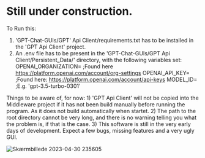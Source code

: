 # Still under construction.

To Run this:
   1) 'GPT-Chat-GUIs/GPT' Api Client/requirements.txt has to be installed in the 'GPT Api Client' project.
   2) An .env file has to be present in the 'GPT-Chat-GUIs/GPT Api Client/Persistent_Data/' directory, with the following variables set:
       OPENAI_ORGANIZATION= ;Found here https://platform.openai.com/account/org-settings
       OPENAI_API_KEY= ;Found here: https://platform.openai.com/account/api-keys
       MODEL_ID= ;E.g. 'gpt-3.5-turbo-0301'
   
Things to be aware of, for now:
       1) 'GPT Api Client' will not be copied into the Middleware project if it has not been build manually before running the program. As it does not build automatically when           startet.
       2) The path to the root directory cannot be very long, and there is no warning telling you what the problem is, if that is the case.
       3) This software is still in the very early days of development. Expect a few bugs, missing features and a very ugly GUI.
      
![Skærmbillede 2023-04-30 235605](https://user-images.githubusercontent.com/85315025/235378010-5202531f-8d0e-4263-aeae-f42fe33aa95f.png)
